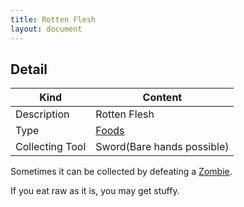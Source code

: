 ```yaml
---
title: Rotten Flesh
layout: document
---
```

## Detail

|Kind|Content|
|---|---|
|Description|Rotten Flesh|
|Type|[Foods](Foods)|
|Collecting Tool|Sword(Bare hands possible)|

Sometimes it can be collected by defeating a [Zombie](Zombie).

If you eat raw as it is, you may get stuffy.
